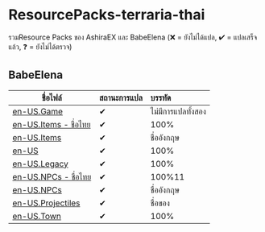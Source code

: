 # ResourcePacks-terraria-thai
รวมResource Packs ของ AshiraEX และ BabeElena
(❌ = ยังไม่ได้แปล, ✔ = แปลเสร็จแล้ว, ❓ = ยังไม่ได้ตรวจ)

## BabeElena
 ชื่อไฟล์                           | สถานะการแปล                                                 | บรรทัด  
--------------------------------- | :------------------------------------------------------------- | :-------------------------------------------------------------
 [en-US.Game](BabeElena/Content/Localization/en-US.Game.json) | ✔ | ไม่มีการแปลทั้งสอง
 [en-US.Items - ชื่อไทย](BabeElena/Content/Localization/en-US.Items%20-%20ชื่อไทย.json) | ✔ | 100%
 [en-US.Items](BabeElena/Content/Localization/en-US.Items.json) | ✔ | ชื่ออังกฤษ
 [en-US](BabeElena/Content/Localization/en-US.json) | ✔ | 100%
 [en-US.Legacy](BabeElena/Content/Localization/en-US.Legacy.json) | ✔ | 100%
 [en-US.NPCs - ชื่อไทย](BabeElena/Content/Localization/en-US.NPCs%20-%20ชื่อไทย.json) | ✔ | 100%11
 [en-US.NPCs](BabeElena/Content/Localization/en-US.NPCs.json) | ✔ | ชื่ออังกฤษ
 [en-US.Projectiles](BabeElena/Content/Localization/en-US.Projectiles.json) | ✔ | ชื่อของ
 [en-US.Town](BabeElena/Content/Localization/en-US.Town.json) | ✔ | 100%